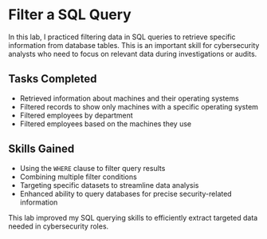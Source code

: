 # Filter a SQL Query

In this lab, I practiced filtering data in SQL queries to retrieve specific information from database tables. This is an important skill for cybersecurity analysts who need to focus on relevant data during investigations or audits.

## Tasks Completed

- Retrieved information about machines and their operating systems  
- Filtered records to show only machines with a specific operating system  
- Filtered employees by department  
- Filtered employees based on the machines they use

## Skills Gained

- Using the `WHERE` clause to filter query results  
- Combining multiple filter conditions  
- Targeting specific datasets to streamline data analysis  
- Enhanced ability to query databases for precise security-related information

This lab improved my SQL querying skills to efficiently extract targeted data needed in cybersecurity roles.
